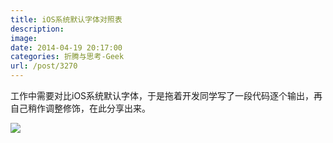```yaml
---
title: iOS系统默认字体对照表
description: 
image: 
date: 2014-04-19 20:17:00
categories: 折腾与思考-Geek
url: /post/3270
---
```


工作中需要对比iOS系统默认字体，于是拖着开发同学写了一段代码逐个输出，再自己稍作调整修饰，在此分享出来。

![](https://cdn.victor42.work/posts/2014-04/04-19/1.png)